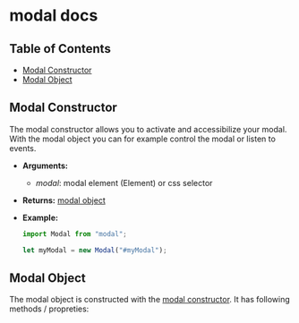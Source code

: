 # modal docs

## Table of Contents

-   [Modal Constructor](#modal-constructor)
-   [Modal Object](#modal-object)

## Modal Constructor

The modal constructor allows you to activate and accessibilize your modal.
With the modal object you can for example control the modal or listen to events.

-   **Arguments:**
    -   _modal_: modal element (Element) or css selector
-   **Returns:** [modal object](#modal-object)
-   **Example:**

    ```js
    import Modal from "modal";

    let myModal = new Modal("#myModal");
    ```

## Modal Object

The modal object is constructed with the
[modal constructor](#modal-constructor). It has following methods / propreties:
